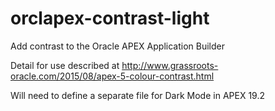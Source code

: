 # orclapex-contrast-light
Add contrast to the Oracle APEX Application Builder

Detail for use described at
http://www.grassroots-oracle.com/2015/08/apex-5-colour-contrast.html

Will need to define a separate file for Dark Mode in APEX 19.2
